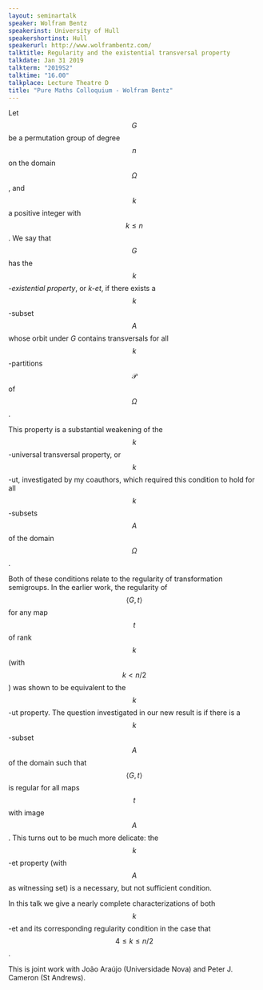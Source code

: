 ```yaml
---
layout: seminartalk
speaker: Wolfram Bentz
speakerinst: University of Hull
speakershortinst: Hull
speakerurl: http://www.wolframbentz.com/
talktitle: Regularity and the existential transversal property
talkdate: Jan 31 2019
talkterm: "2019S2"
talktime: "16.00"
talkplace: Lecture Theatre D
title: "Pure Maths Colloquium - Wolfram Bentz"
---
```


Let $$G$$ be a permutation group of degree $$n$$ on the domain $$\Omega$$,
and $$k$$ a positive integer with
$$k\le n$$. We say that $$G$$ has the *$$k$$-existential property*, or
*$k$-et*, if there exists a $$k$$-subset $$A$$ whose orbit under $G$
contains transversals for all $$k$$-partitions $$\mathcal{P}$$ of
$$\Omega$$.

This property is a substantial weakening of the $$k$$-universal
transversal property, or $$k$$-ut,
investigated by my coauthors, which required this condition to hold
for all $$k$$-subsets $$A$$ of the domain $$\Omega$$.

Both of these conditions relate to the regularity of transformation
semigroups. In the earlier work, the regularity of 
$$\langle G,t\rangle$$ for any
map $$t$$ of rank $$k$$ (with $$k < n/2$$) was shown to be equivalent to the
$$k$$-ut property. The question investigated in our new result is if
there is a $$k$$-subset $$A$$ of the domain such that $$\langle G, t\rangle$$ is
regular for all maps $$t$$ with image $$A$$. This turns out to be much
more delicate: the $$k$$-et property
(with $$A$$ as witnessing set) is a necessary, but not sufficient condition.

In this talk we give a nearly complete characterizations of both
$$k$$-et and its corresponding regularity condition in the case that
$$4\le k\le n/2$$.

This is joint work with João Araújo (Universidade Nova) and Peter
J. Cameron (St Andrews).
